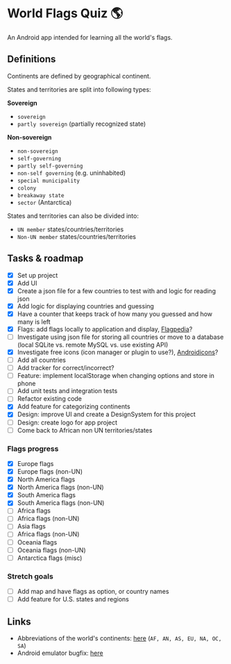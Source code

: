 # World Flags Quiz 🌎

An Android app intended for learning all the world's flags.

## Definitions

Continents are defined by geographical continent.

States and territories are split into following types:

**Sovereign**
* `sovereign`
* `partly sovereign` (partially recognized state)

**Non-sovereign**
* `non-sovereign`
* `self-governing`
* `partly self-governing`
* `non-self governing` (e.g. uninhabited)
* `special municipality`
* `colony`
* `breakaway state`
* `sector` (Antarctica)

States and territories can also be divided into:
* `UN member` states/countries/territories
* `Non-UN member` states/countries/territories

## Tasks & roadmap

- [X] Set up project
- [X] Add UI
- [X] Create a json file for a few countries to test with and logic for reading json
- [X] Add logic for displaying countries and guessing
- [X] Have a counter that keeps track of how many you guessed and how many is left
- [X] Flags: add flags locally to application and display, [Flagpedia](https://flagpedia.net)?
- [ ] Investigate using json file for storing all countries or move to a database (local SQLite vs. remote MySQL vs. use existing API) 
- [X] Investigate free icons (icon manager or plugin to use?), [Androidicons](https://www.androidicons.com/)?
- [ ] Add all countries
- [ ] Add tracker for correct/incorrect?
- [ ] Feature: implement localStorage when changing options and store in phone
- [ ] Add unit tests and integration tests
- [ ] Refactor existing code
- [X] Add feature for categorizing continents
- [X] Design: improve UI and create a DesignSystem for this project
- [ ] Design: create logo for app project
- [ ] Come back to African non UN territories/states

### Flags progress
- [X] Europe flags
- [X] Europe flags (non-UN)
- [X] North America flags
- [X] North America flags (non-UN)
- [X] South America flags
- [X] South America flags (non-UN)
- [ ] Africa flags
- [ ] Africa flags (non-UN)
- [ ] Asia flags
- [ ] Africa flags (non-UN)
- [ ] Oceania flags
- [ ] Oceania flags (non-UN)
- [ ] Antarctica flags (misc)

### Stretch goals
- [ ] Add map and have flags as option, or country names
- [ ] Add feature for U.S. states and regions

## Links

* Abbreviations of the world's continents: [here](https://planetarynames.wr.usgs.gov/Abbreviations) (`AF, AN, AS, EU, NA, OC, SA`)
* Android emulator bugfix: [here](https://stackoverflow.com/questions/42816127/waiting-for-target-device-to-come-online)
